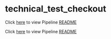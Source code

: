 # technical_test_checkout

Click [here](https://github.com/yenney/technical_test_checkout/tree/main/batch_pipeline/airflow) to view Pipeline [README](https://github.com/yenney/technical_test_checkout/tree/main/batch_pipeline/airflow/README.md)

Click [here](https://github.com/yenney/technical_test_checkout/tree/main/python) to view Pipeline [README](https://github.com/yenney/technical_test_checkout/tree/main/python/README.md)
